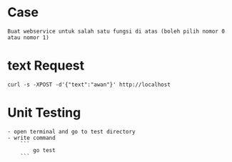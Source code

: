 # Case
    Buat webservice untuk salah satu fungsi di atas (boleh pilih nomor 0 atau nomor 1)

# text Request
    curl -s -XPOST -d'{"text":"awan"}' http://localhost

# Unit Testing
    - open terminal and go to test directory
    - write command
        ```
            go test
        ```